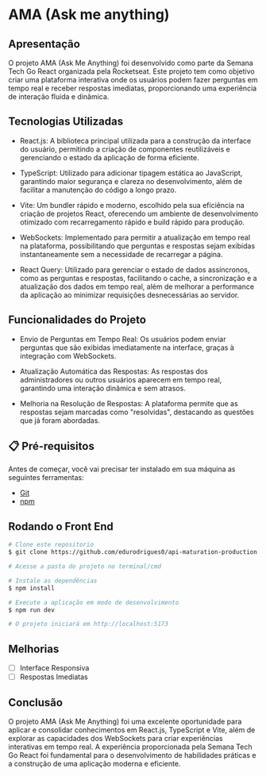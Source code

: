 # AMA (Ask me anything)

## Apresentação

O projeto AMA (Ask Me Anything) foi desenvolvido como parte da Semana Tech Go React organizada pela Rocketseat. Este projeto tem como objetivo criar uma plataforma interativa onde os usuários podem fazer perguntas em tempo real e receber respostas imediatas, proporcionando uma experiência de interação fluida e dinâmica.

## Tecnologias Utilizadas

- React.js: A biblioteca principal utilizada para a construção da interface do usuário, permitindo a criação de componentes reutilizáveis e gerenciando o estado da aplicação de forma eficiente.

- TypeScript: Utilizado para adicionar tipagem estática ao JavaScript, garantindo maior segurança e clareza no desenvolvimento, além de facilitar a manutenção do código a longo prazo.

- Vite: Um bundler rápido e moderno, escolhido pela sua eficiência na criação de projetos React, oferecendo um ambiente de desenvolvimento otimizado com recarregamento rápido e build rápido para produção.

- WebSockets: Implementado para permitir a atualização em tempo real na plataforma, possibilitando que perguntas e respostas sejam exibidas instantaneamente sem a necessidade de recarregar a página.

- React Query: Utilizado para gerenciar o estado de dados assíncronos, como as perguntas e respostas, facilitando o cache, a sincronização e a atualização dos dados em tempo real, além de melhorar a performance da aplicação ao minimizar requisições desnecessárias ao servidor.

## Funcionalidades do Projeto

- Envio de Perguntas em Tempo Real: Os usuários podem enviar perguntas que são exibidas imediatamente na interface, graças à integração com WebSockets.

- Atualização Automática das Respostas: As respostas dos administradores ou outros usuários aparecem em tempo real, garantindo uma interação dinâmica e sem atrasos.

- Melhoria na Resolução de Respostas: A plataforma permite que as respostas sejam marcadas como "resolvidas", destacando as questões que já foram abordadas.

## 📋 Pré-requisitos

Antes de começar, você vai precisar ter instalado em sua máquina as seguintes ferramentas:

- [Git](https://git-scm.com)
- [npm](https://docs.npmjs.com/cli/v10/commands/npm-install)

## Rodando o Front End

```bash
# Clone este repositorio
$ git clone https://github.com/edurodrigues0/api-maturation-production.git

# Acesse a pasta do projeto no terminal/cmd

# Instale as dependências
$ npm install

# Execute a aplicação em modo de desenvolvimento
$ npm run dev

# O projeto iniciará em http://localhost:5173
```

## Melhorias

- [ ] Interface Responsiva
- [ ] Respostas Imediatas

## Conclusão
O projeto AMA (Ask Me Anything) foi uma excelente oportunidade para aplicar e consolidar conhecimentos em React.js, TypeScript e Vite, além de explorar as capacidades dos WebSockets para criar experiências interativas em tempo real. A experiência proporcionada pela Semana Tech Go React foi fundamental para o desenvolvimento de habilidades práticas e a construção de uma aplicação moderna e eficiente.